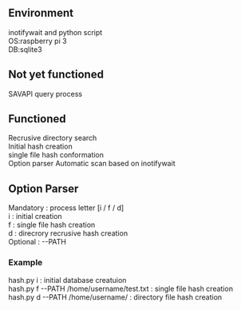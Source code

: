## Environment
inotifywait and python script  
OS:raspberry pi 3  
DB:sqlite3  

## Not yet functioned
SAVAPI query process  



## Functioned
Recrusive directory search  
Initial hash creation  
single file hash conformation  
Option parser
Automatic scan based on inotifywait  

## Option Parser

Mandatory : process letter [i / f / d]  
i : initial creation  
f : single file hash creation  
d : direcrory recrusive hash creation  
Optional : --PATH  

### Example
hash.py i                                 : initial database creatuion  
hash.py f --PATH /home/username/test.txt  : single file hash creation  
hash.py d --PATH /home/username/          : directory file hash creation  

